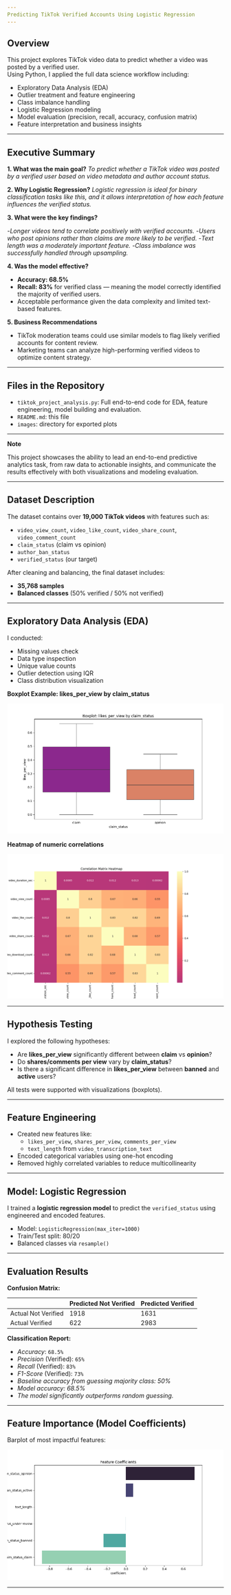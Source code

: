 ```yaml
---
Predicting TikTok Verified Accounts Using Logistic Regression
---
```

**Overview**
----

This project explores TikTok video data to predict whether a video was posted by a verified user.  
Using Python, I applied the full data science workflow including:

- Exploratory Data Analysis (EDA)
- Outlier treatment and feature engineering
- Class imbalance handling
- Logistic Regression modeling
- Model evaluation (precision, recall, accuracy, confusion matrix)
- Feature interpretation and business insights


---

**Executive Summary**
---
**1. What was the main goal?**
*To predict whether a TikTok video was posted by a verified user based on video metadata and author account status.*

**2. Why Logistic Regression?**
*Logistic regression is ideal for binary classification tasks like this, and it allows interpretation of how each feature influences the verified status.*

**3. What were the key findings?**

-*Longer videos tend to correlate positively with verified accounts.*
-*Users who post opinions rather than claims are more likely to be verified.*
-*Text length was a moderately important feature.*
-*Class imbalance was successfully handled through upsampling.*

**4. Was the model effective?**

- **Accuracy: 68.5%**
- **Recall: 83%** for verified class — meaning the model correctly identified the majority of verified users.
- Acceptable performance given the data complexity and limited text-based features.

**5. Business Recommendations**

- TikTok moderation teams could use similar models to flag likely verified accounts for content review.
- Marketing teams can analyze high-performing verified videos to optimize content strategy.

---

**Files in the Repository**
----
- `tiktok_project_analysis.py`:  Full end-to-end code for EDA, feature engineering, model building and evaluation.
- `README.md`: this file
- `images`: directory for exported plots

---

**Note**

This project showcases the ability to lead an end-to-end predictive analytics task, from raw data to actionable insights, and communicate the results effectively with both visualizations and modeling evaluation.


----

**Dataset Description**
-----
The dataset contains over **19,000 TikTok videos** with features such as:

- `video_view_count`, `video_like_count`, `video_share_count`, `video_comment_count`
- `claim_status` (claim vs opinion)
- `author_ban_status`
- `verified_status` (our target)

After cleaning and balancing, the final dataset includes:

- **35,768 samples**
- **Balanced classes** (50% verified / 50% not verified)

---

**Exploratory Data Analysis (EDA)**
----
I conducted:

- Missing values check
- Data type inspection
- Unique value counts
- Outlier detection using IQR
- Class distribution visualization

**Boxplot Example: likes_per_view by claim_status**

 
![likes_per_view vs claim_status](images/Boxplot_likes_per_view_by_claim_status.png)


**Heatmap of numeric correlations**


![Correlation_Matrix_Heatmap](images/Correlation_Matrix_Heatmap.png)

---

 **Hypothesis Testing**
---
 I explored the following hypotheses:

- Are **likes_per_view** significantly different between **claim** vs **opinion**?
- Do **shares/comments per view** vary by **claim_status**?
- Is there a significant difference in **likes_per_view** between **banned** and **active** users?

All tests were supported with visualizations (boxplots).

---

**Feature Engineering**
---
- Created new features like:
  - `likes_per_view`, `shares_per_view`, `comments_per_view`
  - `text_length` from `video_transcription_text`
- Encoded categorical variables using one-hot encoding
- Removed highly correlated variables to reduce multicollinearity

---

**Model: Logistic Regression**
---

I trained a **logistic regression model** to predict the `verified_status` using engineered and encoded features.

- Model: `LogisticRegression(max_iter=1000)`
- Train/Test split: 80/20
- Balanced classes via `resample()`

---

**Evaluation Results**
---
**Confusion Matrix:**

|                | Predicted Not Verified | Predicted Verified |
|----------------|------------------------|--------------------|
| Actual Not Verified | 1918                   | 1631               |
| Actual Verified     | 622                    | 2983               |

**Classification Report:**

-  *Accuracy*: `68.5%`
-  *Precision* (Verified): `65%`
-  *Recall* (Verified): `83%`
-  *F1-Score* (Verified): `73%`
-  *Baseline accuracy from guessing majority class: 50%*
-  *Model accuracy: 68.5%* 
-  *The model significantly outperforms random guessing.*

---

**Feature Importance (Model Coefficients)**
---
Barplot of most impactful features:

![Feature_Coefficients](images/Feature_Coefficients.png )

----

